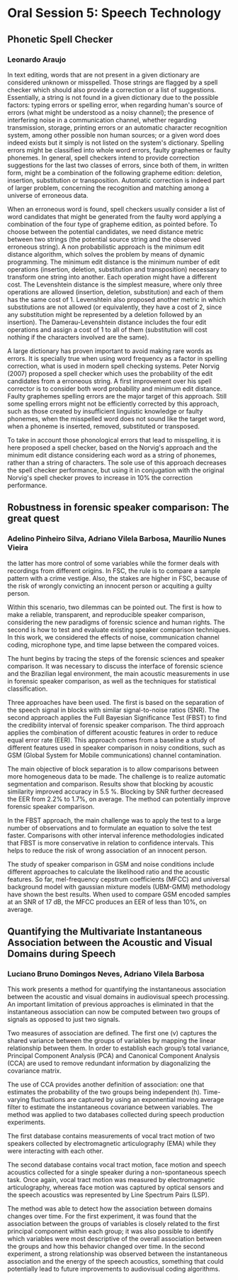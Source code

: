 # Oral Session 5: Speech Technology

## Phonetic Spell Checker
### Leonardo Araujo

In text editing, words that are not present in a given dictionary are considered unknown or misspelled. Those strings are flagged by a spell checker which should also provide a correction or a list of suggestions. Essentially, a string is not found in a given dictionary due to the possible factors: typing errors or spelling error, when regarding human's source of errors (what might be understood as a noisy channel); the presence of interfering noise in a communication channel, whether regarding transmission, storage, printing errors
or an automatic character recognition system, among other possible non human sources; or a given word does indeed exists but it simply is not listed on the system's dictionary. Spelling errors might be classified into whole word errors, faulty graphemes or faulty phonemes. In general, spell checkers intend to provide correction suggestions for the last two classes of errors, since both of them, in written form, might be a combination of the following grapheme edition: deletion, insertion, substitution or transposition. Automatic correction is indeed part of larger problem, concerning the recognition and matching among a universe of erroneous data.

When an erroneous word is found, spell checkers usually consider a list of word candidates that might be generated from the faulty word applying a combination of the four type of grapheme edition, as pointed before. To choose between the potential candidates, we need distance metric between two strings (the potential source string and the observed erroneous string). A non probabilistic approach is the minimum edit distance algorithm, which solves the problem by means of dynamic programming. The minimum edit distance is the minimum number of edit operations (insertion, deletion, substitution and transposition) necessary to transform one string into another. Each operation might have a different
cost. The Levenshtein distance is the simplest measure, where only three operations are allowed (insertion, deletion, substitution) and each of them has the same cost of 1. Levenshtein also proposed another metric in which substitutions are not allowed (or equivalently, they have a cost of 2, since any substitution might be represented by a deletion followed by an insertion).
The Damerau-Levenshtein distance includes the four edit operations and assign a cost of 1 to all of them (substitution will cost nothing if the characters involved are the same).

A large dictionary has proven important to avoid making rare words as errors. It is specially true when using word frequency as a factor in spelling correction, what is used in modern spell checking systems. Peter Norvig (2007) proposed a spell checker which uses the probability of the edit candidates from a erroneous string. A first improvement over his spell corrector is to consider both word probability and minimum edit distance. Faulty graphemes spelling errors are the major target of this approach. Still some spelling errors might not be efficiently corrected by this approach, such as those created by insufficient linguistic knowledge or faulty phonemes, when the misspelled word does not sound like the target word, when a phoneme is inserted, removed, substituted or transposed.

To take in account those phonological errors that lead to misspelling, it is here proposed a spell checker, based on the Norvig's approach and the minimum edit distance considering each word as a string of phonemes, rather than a string of characters. The sole use of this approach decreases the spell checker performance, but using it in conjugation with the original Norvig's spell checker proves to increase in 10% the correction performance.


## Robustness in forensic speaker comparison: The great quest
### Adelino Pinheiro Silva, Adriano Vilela Barbosa, Maurílio Nunes Vieira

the latter has more control of some variables while the former deals with recordings from different origins. In FSC, the rule is to compare a sample pattern with a crime vestige.  Also, the stakes are higher in FSC, because of the risk of wrongly convicting an innocent person or acquiting a guilty person.

Within this scenario, two dilemmas can be pointed out. The first is how to make a reliable, transparent, and reproducible speaker comparison, considering the new paradigms of forensic science and human rights. The second is how to test and evaluate existing speaker comparison techniques. In this work, we considered the effects of noise, communication channel coding, microphone type, and time lapse between the compared voices.

The hunt begins by tracing the steps of the forensic sciences and speaker comparison. It was necessary to discuss the interface of forensic science and the Brazilian legal environment, the main acoustic measurements in use in forensic speaker comparison, as well as the techniques for statistical classification.

Three approaches have been used. The first is based on the separation of the speech signal in blocks with similar signal-to-noise ratios (SNR). The second approach applies the Full Bayesian Significance Test (FBST) to find the credibility interval of forensic speaker comparison. The third approach applies the combination of different acoustic features in order to reduce equal error rate (EER). This approach comes from a baseline a study of different features used in speaker comparison in noisy conditions, such as GSM (Global System for Mobile communications) channel contamination.

The main objective of block separation  is to allow comparisons between more homogeneous data to be made. The challenge is to realize automatic segmentation and comparison. Results show that blocking by acoustic similarity improved accuracy in 5.5 %. Blocking by SNR  further decreased the EER from 2.2% to 1.7%, on average. The method can potentially improve forensic speaker comparison.

In the FBST approach, the main challenge was to apply the test to a large number of observations and to formulate an equation to solve the test faster. Comparisons with other interval inference methodologies indicated that FBST is more conservative in relation to confidence intervals. This helps to reduce the risk of wrong association of an innocent person.

The study of speaker comparison in GSM and noise conditions include different approaches to calculate the likelihood ratio and the acoustic features. So far, mel-frequency cepstrum coefficients (MFCC) and universal background model with gaussian mixture models (UBM-GMM) methodology have shown the best results.  When used to compare GSM encoded samples at an SNR of 17 dB, the MFCC produces an EER of less than 10%, on average.


## Quantifying the Multivariate Instantaneous Association between the Acoustic and Visual Domains during Speech
### Luciano Bruno Domingos Neves, Adriano Vilela Barbosa

This work presents a method for quantifying the instantaneous association between the acoustic and visual domains in audiovisual speech processing. An important limitation of previous approaches is eliminated in that the instantaneous association can now be computed between two groups of signals as opposed to just two signals.

Two measures of association are defined. The first one (v) captures the shared variance between the groups of variables by mapping the linear relationship between them. In order to establish each group’s total variance, Principal Component Analysis (PCA) and Canonical Component Analysis (CCA) are used to remove redundant information by diagonalizing the covariance matrix.

The use of CCA provides another definition of association: one that estimates the probability of the two groups being independent (h). Time-varying fluctuations are captured by using an exponential moving average filter to estimate the instantaneous covariance between variables. The method was applied to two databases collected during speech production experiments.

The first database contains measurements of vocal tract motion of two speakers collected by electromagnetic articulography (EMA) while they were interacting with each other. 

The second database contains vocal tract motion, face motion and speech acoustics collected for a single speaker during a non-spontaneous speech task. Once again, vocal tract motion was measured by electromagnetic articulography, whereas face motion was captured by optical sensors and the speech acoustics was represented by Line Spectrum Pairs (LSP).

The method was able to detect how the association between domains changes over time. For the first experiment, it was found that the association between the groups of variables is closely related to the first principal component within each group; it was also  possible to identify which variables were most descriptive of the overall association between the groups and how this behavior changed over time. In the second experiment, a strong relationship was observed between the instantaneous association and the energy of the speech acoustics, something that could potentially lead to future improvements to audiovisual coding algorithms.



